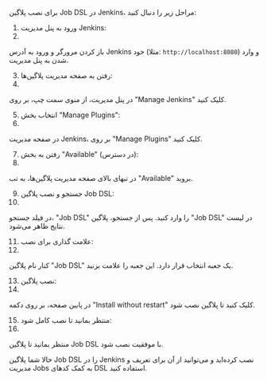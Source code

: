 برای نصب پلاگین Job DSL در Jenkins، مراحل زیر را دنبال کنید:

1. ورود به پنل مدیریت Jenkins:
2. 
باز کردن مرورگر و ورود به آدرس Jenkins خود (مثلا: `http://localhost:8080`) و وارد شدن به پنل مدیریت.

3. رفتن به صفحه مدیریت پلاگین‌ها:
4. 
در پنل مدیریت، از منوی سمت چپ، بر روی "Manage Jenkins" کلیک کنید.

5. انتخاب بخش "Manage Plugins":
6. 
در صفحه مدیریت Jenkins، بر روی "Manage Plugins" کلیک کنید.

7. رفتن به بخش "Available" (در دسترس):
8. 
در تبهای بالای صفحه مدیریت پلاگین‌ها، به تب "Available" بروید.


9. جستجو و نصب پلاگین Job DSL:
10. 
در فیلد جستجو، "Job DSL" را وارد کنید. پس از جستجو، پلاگین "Job DSL" در لیست نتایج ظاهر می‌شود.

11. علامت گذاری برای نصب:
12. 
کنار نام پلاگین "Job DSL" یک جعبه انتخاب قرار دارد. این جعبه را علامت بزنید.

13. نصب پلاگین:
14. 
در پایین صفحه، بر روی دکمه "Install without restart" کلیک کنید تا پلاگین نصب شود.

15. منتظر بمانید تا نصب کامل شود:
16. 
منتظر بمانید تا پلاگین Job DSL با موفقیت نصب شود.

حالا شما پلاگین Job DSL را در Jenkins نصب کرده‌اید و می‌توانید از آن برای تعریف و مدیریت Jobs به کمک کدهای DSL استفاده کنید.
